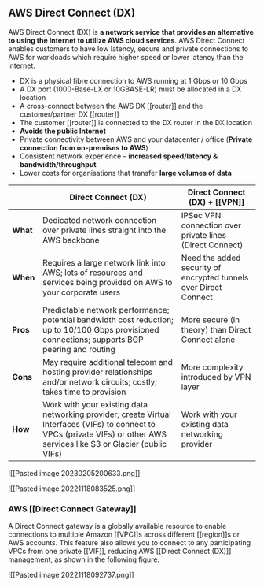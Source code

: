 ## AWS Direct Connect (DX)

AWS Direct Connect (DX) is **a network service that provides an alternative to using the Internet to utilize AWS cloud services**. AWS Direct Connect enables customers to have low latency, secure and private connections to AWS for workloads which require higher speed or lower latency than the internet.

*   DX is a physical fibre connection to AWS running at 1 Gbps or 10 Gbps
*   A DX port (1000-Base-LX or 10GBASE-LR) must be allocated in a DX location
*   A cross-connect between the AWS DX [[router]] and the customer/partner DX [[router]]
*   The customer [[router]] is connected to the DX router in the DX location
*   **Avoids the public Internet**
*   Private connectivity between AWS and your datacenter / office (**Private connection from on-premises to AWS**)
*   Consistent network experience – **increased speed/latency & bandwidth/throughput**  
*   Lower costs for organisations that transfer **large volumes of data**

| | Direct Connect (DX) | Direct Connect (DX) + [[VPN]] |
| --- | --- | --- | 
| **What** | Dedicated network connection over private lines straight into the AWS backbone | IPSec VPN connection over private lines (Direct Connect)
| **When** | Requires a large network link into AWS; lots of resources and services being provided on AWS to your corporate users | Need the added security of encrypted tunnels over Direct Connect
| **Pros** | Predictable network performance; potential bandwidth cost reduction; up to 10/100 Gbps provisioned connections; supports BGP peering and routing | More secure (in theory) than Direct Connect alone
| **Cons** | May require additional telecom and hosting provider relationships and/or network circuits; costly; takes time to provision | More complexity introduced by VPN layer
| **How** | Work with your existing data networking provider; create Virtual Interfaces (VIFs) to connect to VPCs (private VIFs) or other AWS services like S3 or Glacier (public VIFs) | Work with your existing data networking provider

![[Pasted image 20230205200633.png]]

![[Pasted image 20221118083525.png]]


### AWS [[Direct Connect Gateway]]

A Direct Connect gateway is a globally available resource to enable connections to multiple Amazon [[VPC]]s across different [[region]]s or AWS accounts. This feature also allows you to connect to any participating VPCs from one private [[VIF]], reducing AWS [[Direct Connect (DX)]] management, as shown in the following figure.

![[Pasted image 20221118092737.png]]